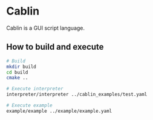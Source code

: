 # Cablin

Cablin is a GUI script language.

## How to build and execute

```bash
# Build
mkdir build
cd build
cmake ..

# Execute interpreter
interpreter/interpreter ../cablin_examples/test.yaml

# Execute example
example/example ../example/example.yaml
```